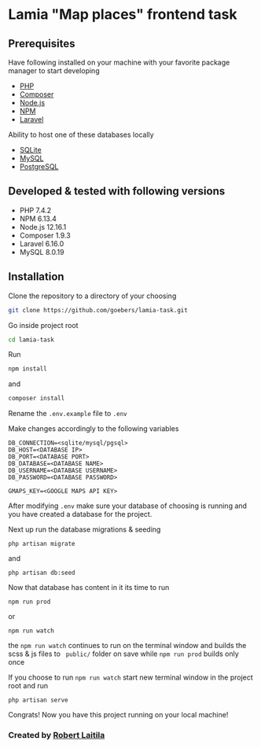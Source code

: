 # Lamia "Map places" frontend task

## Prerequisites

Have following installed on your machine with your favorite package manager to start developing
* [PHP](https://www.php.net/)
* [Composer](https://getcomposer.org/)
* [Node.js](https://nodejs.org/)
* [NPM](https://www.npmjs.com/)
* [Laravel](https://laravel.com/)

Ability to host one of these databases locally 
* [SQLite](https://www.sqlite.org/index.html)
* [MySQL](https://www.mysql.com/)
* [PostgreSQL](https://www.postgresql.org/)

## Developed & tested with following versions

* PHP 7.4.2
* NPM 6.13.4
* Node.js 12.16.1
* Composer 1.9.3
* Laravel 6.16.0
* MySQL 8.0.19

## Installation

Clone the repository to a directory of your choosing
```bash
git clone https://github.com/goebers/lamia-task.git
```
Go inside project root
```bash
cd lamia-task
```

Run 
```bash
npm install
```
and
```bash
composer install
```

Rename the ```.env.example``` file to ```.env```

Make changes accordingly to the following variables 

```env
DB_CONNECTION=<sqlite/mysql/pgsql>
DB_HOST=<DATABASE IP>
DB_PORT=<DATABASE PORT>
DB_DATABASE=<DATABASE NAME>
DB_USERNAME=<DATABASE USERNAME>
DB_PASSWORD=<DATABASE PASSWORD>

GMAPS_KEY=<GOOGLE MAPS API KEY>
```

After modifying ```.env``` make sure your database of choosing is running and you have created a database for the project.

Next up run the database migrations & seeding
```laravel
php artisan migrate
```
and
```laravel
php artisan db:seed
```

Now that database has content in it its time to run
```npm 
npm run prod
```
or
```npm 
npm run watch
```
the ```npm run watch``` continues to run on the terminal window and builds the scss & js files to ``` public/``` folder on save while ```npm run prod``` builds only once

If you choose to run ```npm run watch``` start new terminal window in the project root and run

```larvel
php artisan serve
```

Congrats! Now you have this project running on your local machine!

### Created by [Robert Laitila](https://github.com/goebers)